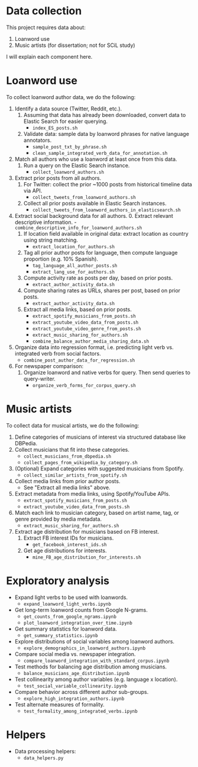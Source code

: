 # Data collection

This project requires data about:

1. Loanword use 
2. Music artists (for dissertation; not for SCiL study)

I will explain each component here.

# Loanword use

To collect loanword author data, we do the following:

1. Identify a data source (Twitter, Reddit, etc.).
    1. Assuming that data has already been downloaded, convert data to Elastic Search for easier querying.
        - `index_ES_posts.sh`
    2. Validate data: sample data by loanword phrases for native language annotators.
        - `sample_post_txt_by_phrase.sh`
        - `clean_sample_integrated_verb_data_for_annotation.sh`
2. Match all authors who use a loanword at least once from this data.
    1. Run a query on the Elastic Search instance.
        - `collect_loanword_authors.sh`
3. Extract prior posts from all authors.
    1. For Twitter: collect the prior ~1000 posts from historical timeline data via API.
        - `collect_tweets_from_loanword_authors.sh`
    2. Collect all prior posts available in Elastic Search instances.
        - `collect_tweets_from_loanword_authors_in_elasticsearch.sh`
4. Extract social background data for all authors.
    0. Extract relevant descriptive information.
        - `combine_descriptive_info_for_loanword_authors.sh`
    1. If location field available in original data: extract location as country using string matching.
        - `extract_location_for_authors.sh`
    2. Tag all prior author posts for language, then compute language proportion (e.g. 10% Spanish).
        - `tag_language_all_author_posts.sh`
        - `extract_lang_use_for_authors.sh`
    3. Compute activity rate as posts per day, based on prior posts.
        - `extract_author_activity_data.sh` 
    4. Compute sharing rates as URLs, shares per post, based on prior posts.
        - `extract_author_activity_data.sh` 
    5. Extract all media links, based on prior posts.
        - `extract_spotify_musicians_from_posts.sh`
        - `extract_youtube_video_data_from_posts.sh`
        - `extract_youtube_video_genre_from_posts.sh`
        - `extract_music_sharing_for_authors.sh`
        - `combine_balance_author_media_sharing_data.sh` 
5. Organize data into regression format, i.e. predicting light verb vs. integrated verb from social factors.
    - `combine_post_author_data_for_regression.sh`
6. For newspaper comparison:
    1. Organize loanword and native verbs for query. Then send queries to query-writer.
        - `organize_verb_forms_for_corpus_query.sh` 

# Music artists

To collect data for musical artists, we do the following:

1. Define categories of musicians of interest via structured database like DBPedia.
2. Collect musicians that fit into these categories.
    - `collect_musicians_from_dbpedia.sh`
    - `collect_pages_from_wikipedia_by_category.sh`
3. (Optional) Expand categories with suggested musicians from Spotify.
    - `collect_similar_artists_from_spotify.sh`
4. Collect media links from prior author posts.
    - See "Extract all media links" above.
5. Extract metadata from media links, using Spotify/YouTube APIs.
    - `extract_spotify_musicians_from_posts.sh`
    - `extract_youtube_video_data_from_posts.sh`
6. Match each link to musician category, based on artist name, tag, or genre provided by media metadata.
    - `extract_music_sharing_for_authors.sh`
7. Extract age distribution for musicians based on FB interest.
    1. Extract FB interest IDs for musicians.
        - `get_facebook_interest_ids.sh`
    2. Get age distributions for interests.
        - `mine_FB_age_distribution_for_interests.sh`

# Exploratory analysis

- Expand light verbs to be used with loanwords.
    - `expand_loanword_light_verbs.ipynb`
- Get long-term loanword counts from Google N-grams.
    - `get_counts_from_google_ngrams.ipynb`
    - `plot_loanword_integration_over_time.ipynb`
- Get summary statistics for loanword data.
    - `get_summary_statistics.ipynb`
- Explore distributions of social variables among loanword authors.
    - `explore_demographics_in_loanword_authors.ipynb`
- Compare social media vs. newspaper integration.
    - `compare_loanword_integration_with_standard_corpus.ipynb`
- Test methods for balancing age distribution among musicians.
    - `balance_musicians_age_distribution.ipynb`
- Test collinearity among author variables (e.g. language x location).
    - `test_social_variable_collinearity.ipynb`
- Compare behavior across different author sub-groups.
    - `explore_high_integration_authors.ipynb`
- Test alternate measures of formality.
    - `test_formality_among_integrated_verbs.ipynb`

# Helpers

- Data processing helpers:
    - `data_helpers.py`
